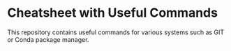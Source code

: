# Cheatsheet with Useful Commands

This repository contains useful commands for various systems
such as GIT or Conda package manager.